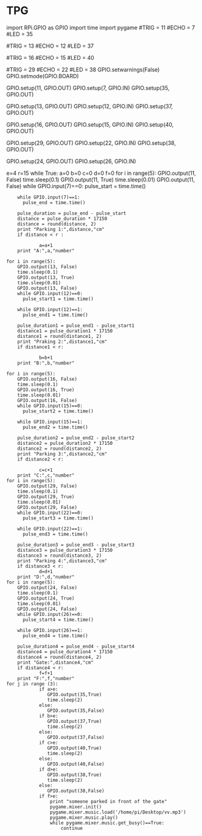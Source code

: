 # TPG
import RPi.GPIO as GPIO
import time
import pygame
#TRIG = 11
#ECHO = 7
#LED = 35 

#TRIG = 13
#ECHO = 12 
#LED = 37

#TRIG = 16 
#ECHO = 15
#LED = 40

#TRIG = 29
#ECHO = 22 
#LED = 38
GPIO.setwarnings(False)
GPIO.setmode(GPIO.BOARD)

GPIO.setup(11, GPIO.OUT)
GPIO.setup(7, GPIO.IN)
GPIO.setup(35, GPIO.OUT)

GPIO.setup(13, GPIO.OUT)
GPIO.setup(12, GPIO.IN)
GPIO.setup(37, GPIO.OUT)

GPIO.setup(16, GPIO.OUT)
GPIO.setup(15, GPIO.IN)
GPIO.setup(40, GPIO.OUT)

GPIO.setup(29, GPIO.OUT)
GPIO.setup(22, GPIO.IN)
GPIO.setup(38, GPIO.OUT)

GPIO.setup(24, GPIO.OUT)
GPIO.setup(26, GPIO.IN)


e=4
r=15
while True:
    a=0
    b=0
    c=0
    d=0
    f=0
    for i in range(5):
        GPIO.output(11, False)
        time.sleep(0.1)
        GPIO.output(11, True)
        time.sleep(0.01)
        GPIO.output(11, False)
        while GPIO.input(7)==0:
          pulse_start = time.time()
        
        while GPIO.input(7)==1:
          pulse_end = time.time()
      
        pulse_duration = pulse_end - pulse_start
        distance = pulse_duration * 17150
        distance = round(distance, 2)
        print "Parking 1:",distance,"cm"
        if distance < r :
                
                a=a+1
        print "A:",a,"number" 

    for i in range(5):
        GPIO.output(13, False)
        time.sleep(0.1)
        GPIO.output(13, True)
        time.sleep(0.01)
        GPIO.output(13, False)
        while GPIO.input(12)==0:
          pulse_start1 = time.time()
        
        while GPIO.input(12)==1:
          pulse_end1 = time.time()
        
        pulse_duration1 = pulse_end1 - pulse_start1
        distance1 = pulse_duration1 * 17150
        distance1 = round(distance1, 2)
        print "Praking 2:",distance1,"cm"
        if distance1 < r:
                
                b=b+1
        print "B:",b,"number" 
       
    for i in range(5):
        GPIO.output(16, False)
        time.sleep(0.1)
        GPIO.output(16, True)
        time.sleep(0.01)
        GPIO.output(16, False)
        while GPIO.input(15)==0:
          pulse_start2 = time.time()
        
        while GPIO.input(15)==1:
          pulse_end2 = time.time()
        
        pulse_duration2 = pulse_end2 - pulse_start2
        distance2 = pulse_duration2 * 17150
        distance2 = round(distance2, 2)
        print "Parking 3:",distance2,"cm"
        if distance2 < r:
                
                c=c+1
        print "C:",c,"number"   
    for i in range(5):
        GPIO.output(29, False)
        time.sleep(0.1)
        GPIO.output(29, True)
        time.sleep(0.01)
        GPIO.output(29, False)
        while GPIO.input(22)==0:
          pulse_start3 = time.time()
        
        while GPIO.input(22)==1:
          pulse_end3 = time.time()
        
        pulse_duration3 = pulse_end3 - pulse_start3
        distance3 = pulse_duration3 * 17150
        distance3 = round(distance3, 2)
        print "Parking 4:",distance3,"cm"
        if distance3 < r:
                d=d+1
        print "D:",d,"number"
    for i in range(5):
        GPIO.output(24, False)
        time.sleep(0.1)
        GPIO.output(24, True)
        time.sleep(0.01)
        GPIO.output(24, False)
        while GPIO.input(26)==0:
          pulse_start4 = time.time()
        
        while GPIO.input(26)==1:
          pulse_end4 = time.time()
        
        pulse_duration4 = pulse_end4 - pulse_start4
        distance4 = pulse_duration4 * 17150
        distance4 = round(distance4, 2)
        print "Gate:",distance4,"cm"
        if distance4 < r:
                f=f+1
        print "F:",f,"number"         
    for j in range (3):
                if a>e:
                   GPIO.output(35,True)
                   time.sleep(2)
                else:
                   GPIO.output(35,False)
                if b>e:
                   GPIO.output(37,True)
                   time.sleep(2)
                else:
                   GPIO.output(37,False)
                if c>e:
                   GPIO.output(40,True)
                   time.sleep(2)
                else:
                   GPIO.output(40,False)
                if d>e:
                   GPIO.output(38,True)
                   time.sleep(2)
                else:
                   GPIO.output(38,False)
                if f>e:
                    print "someone parked in front of the gate"
                    pygame.mixer.init()
                    pygame.mixer.music.load('/home/pi/Desktop/vv.mp3')
                    pygame.mixer.music.play()
                    while pygame.mixer.music.get_busy()==True:
                        continue


